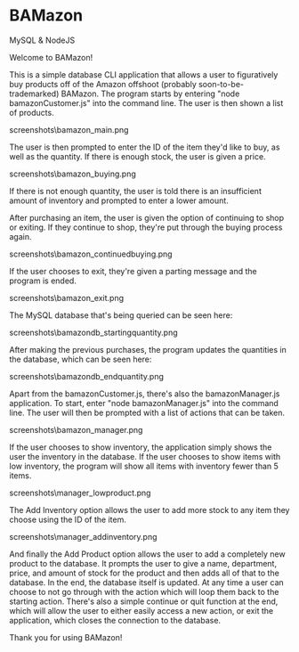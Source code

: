 # BAMazon
MySQL &amp; NodeJS

Welcome to BAMazon!

This is a simple database CLI application that allows a user to figuratively buy products off of the Amazon offshoot (probably soon-to-be-trademarked) BAMazon. The program starts by entering "node bamazonCustomer.js" into the command line. The user is then shown a list of products.

screenshots\bamazon_main.png

The user is then prompted to enter the ID of the item they'd like to buy, as well as the quantity. If there is enough stock, the user is given a price. 

screenshots\bamazon_buying.png

If there is not enough quantity, the user is told there is an insufficient amount of inventory and prompted to enter a lower amount. 

After purchasing an item, the user is given the option of continuing to shop or exiting. If they continue to shop, they're put through the buying process again.

screenshots\bamazon_continuedbuying.png

If the user chooses to exit, they're given a parting message and the program is ended.

screenshots\bamazon_exit.png

The MySQL database that's being queried can be seen here:

screenshots\bamazondb_startingquantity.png

After making the previous purchases, the program updates the quantities in the database, which can be seen here:

screenshots\bamazondb_endquantity.png

Apart from the bamazonCustomer.js, there's also the bamazonManager.js application. To start, enter "node bamazonManager.js" into the command line. The user will then be prompted with a list of actions that can be taken.

screenshots\bamazon_manager.png

If the user chooses to show inventory, the application simply shows the user the inventory in the database. If the user chooses to show items with low inventory, the program will show all items with inventory fewer than 5 items.

screenshots\manager_lowproduct.png

The Add Inventory option allows the user to add more stock to any item they choose using the ID of the item.

screenshots\manager_addinventory.png

And finally the Add Product option allows the user to add a completely new product to the database. It prompts the user to give a name, department, price, and amount of stock for the product and then adds all of that to the database. In the end, the database itself is updated. At any time a user can choose to not go through with the action which will loop them back to the starting action. There's also a simple continue or quit function at the end, which will allow the user to either easily access a new action, or exit the application, which closes the connection to the database.

Thank you for using BAMazon!